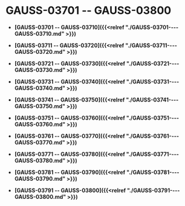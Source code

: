 # GAUSS-03701 -- GAUSS-03800

-   **[GAUSS-03701 -- GAUSS-03710]({{<relref "./GAUSS-03701----GAUSS-03710.md" >}})**  

-   **[GAUSS-03711 -- GAUSS-03720]({{<relref "./GAUSS-03711----GAUSS-03720.md" >}})**  

-   **[GAUSS-03721 -- GAUSS-03730]({{<relref "./GAUSS-03721----GAUSS-03730.md" >}})**  

-   **[GAUSS-03731 -- GAUSS-03740]({{<relref "./GAUSS-03731----GAUSS-03740.md" >}})**  

-   **[GAUSS-03741 -- GAUSS-03750]({{<relref "./GAUSS-03741----GAUSS-03750.md" >}})**  

-   **[GAUSS-03751 -- GAUSS-03760]({{<relref "./GAUSS-03751----GAUSS-03760.md" >}})**  

-   **[GAUSS-03761 -- GAUSS-03770]({{<relref "./GAUSS-03761----GAUSS-03770.md" >}})**  

-   **[GAUSS-03771 -- GAUSS-03780]({{<relref "./GAUSS-03771----GAUSS-03780.md" >}})**  

-   **[GAUSS-03781 -- GAUSS-03790]({{<relref "./GAUSS-03781----GAUSS-03790.md" >}})**  

-   **[GAUSS-03791 -- GAUSS-03800]({{<relref "./GAUSS-03791----GAUSS-03800.md" >}})**  


